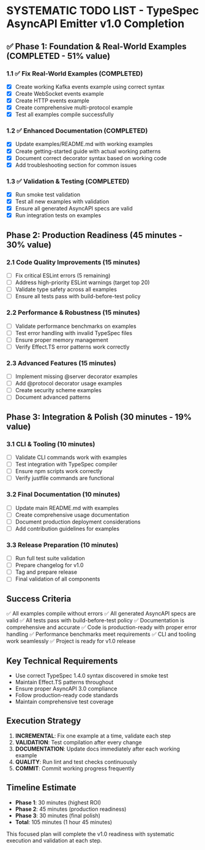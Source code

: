 # SYSTEMATIC TODO LIST - TypeSpec AsyncAPI Emitter v1.0 Completion

## ✅ Phase 1: Foundation & Real-World Examples (COMPLETED - 51% value)

### 1.1 ✅ Fix Real-World Examples (COMPLETED)
- [x] Create working Kafka events example using correct syntax
- [x] Create WebSocket events example 
- [x] Create HTTP events example
- [x] Create comprehensive multi-protocol example
- [x] Test all examples compile successfully

### 1.2 ✅ Enhanced Documentation (COMPLETED)
- [x] Update examples/README.md with working examples
- [x] Create getting-started guide with actual working patterns
- [x] Document correct decorator syntax based on working code
- [x] Add troubleshooting section for common issues

### 1.3 ✅ Validation & Testing (COMPLETED)
- [x] Run smoke test validation
- [x] Test all new examples with validation
- [x] Ensure all generated AsyncAPI specs are valid
- [x] Run integration tests on examples

## Phase 2: Production Readiness (45 minutes - 30% value)

### 2.1 Code Quality Improvements (15 minutes)
- [ ] Fix critical ESLint errors (5 remaining)
- [ ] Address high-priority ESLint warnings (target top 20)
- [ ] Validate type safety across all examples
- [ ] Ensure all tests pass with build-before-test policy

### 2.2 Performance & Robustness (15 minutes)
- [ ] Validate performance benchmarks on examples
- [ ] Test error handling with invalid TypeSpec files
- [ ] Ensure proper memory management
- [ ] Verify Effect.TS error patterns work correctly

### 2.3 Advanced Features (15 minutes)
- [ ] Implement missing @server decorator examples
- [ ] Add @protocol decorator usage examples
- [ ] Create security scheme examples
- [ ] Document advanced patterns

## Phase 3: Integration & Polish (30 minutes - 19% value)

### 3.1 CLI & Tooling (10 minutes)
- [ ] Validate CLI commands work with examples
- [ ] Test integration with TypeSpec compiler
- [ ] Ensure npm scripts work correctly
- [ ] Verify justfile commands are functional

### 3.2 Final Documentation (10 minutes)
- [ ] Update main README.md with examples
- [ ] Create comprehensive usage documentation
- [ ] Document production deployment considerations
- [ ] Add contribution guidelines for examples

### 3.3 Release Preparation (10 minutes)
- [ ] Run full test suite validation
- [ ] Prepare changelog for v1.0
- [ ] Tag and prepare release
- [ ] Final validation of all components

## Success Criteria

✅ All examples compile without errors
✅ All generated AsyncAPI specs are valid
✅ All tests pass with build-before-test policy
✅ Documentation is comprehensive and accurate
✅ Code is production-ready with proper error handling
✅ Performance benchmarks meet requirements
✅ CLI and tooling work seamlessly
✅ Project is ready for v1.0 release

## Key Technical Requirements

- Use correct TypeSpec 1.4.0 syntax discovered in smoke test
- Maintain Effect.TS patterns throughout
- Ensure proper AsyncAPI 3.0 compliance
- Follow production-ready code standards
- Maintain comprehensive test coverage

## Execution Strategy

1. **INCREMENTAL**: Fix one example at a time, validate each step
2. **VALIDATION**: Test compilation after every change
3. **DOCUMENTATION**: Update docs immediately after each working example
4. **QUALITY**: Run lint and test checks continuously
5. **COMMIT**: Commit working progress frequently

## Timeline Estimate

- **Phase 1**: 30 minutes (highest ROI)
- **Phase 2**: 45 minutes (production readiness)
- **Phase 3**: 30 minutes (final polish)
- **Total**: 105 minutes (1 hour 45 minutes)

This focused plan will complete the v1.0 readiness with systematic execution and validation at each step.